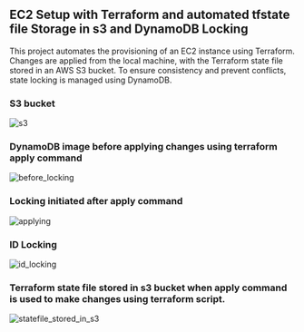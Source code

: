 ## EC2 Setup with Terraform and automated tfstate file Storage in s3 and DynamoDB Locking
This project automates the provisioning of an EC2 instance using Terraform. Changes are applied from the local machine, with the Terraform state file stored in an AWS S3 bucket. To ensure consistency and prevent conflicts, state locking is managed using DynamoDB.

### S3 bucket 

![s3](https://github.com/user-attachments/assets/4e0ba52c-a601-4a7b-9686-1e87b0070cdf)


### DynamoDB image before applying changes using terraform apply command 
![before_locking](https://github.com/user-attachments/assets/827f1f72-3253-44a0-abcb-ef7113e02dad)

### Locking initiated after apply command
![applying](https://github.com/user-attachments/assets/49ac9cbf-bbbc-4132-85a7-1a79c1be6978)
###
### ID Locking
![id_locking](https://github.com/user-attachments/assets/0515ca82-9666-4b05-8ecf-30e6e0501112)

### Terraform state file stored in s3 bucket when apply command is used to make changes using terraform script.

![statefile_stored_in_s3](https://github.com/user-attachments/assets/2475fc5b-df9b-454b-991e-641d64df0a3e)
